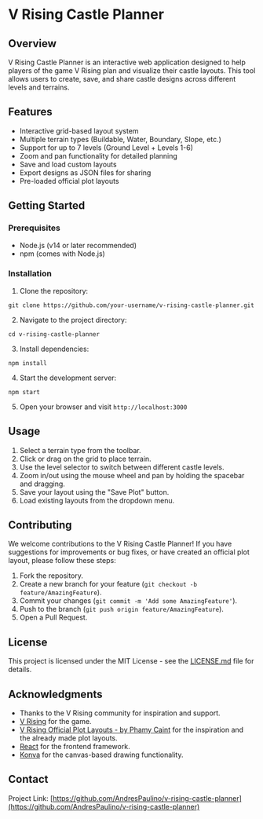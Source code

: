 # V Rising Castle Planner

## Overview

V Rising Castle Planner is an interactive web application designed to help players of the game V Rising plan and visualize their castle layouts. This tool allows users to create, save, and share castle designs across different levels and terrains.

## Features

- Interactive grid-based layout system
- Multiple terrain types (Buildable, Water, Boundary, Slope, etc.)
- Support for up to 7 levels (Ground Level + Levels 1-6)
- Zoom and pan functionality for detailed planning
- Save and load custom layouts
- Export designs as JSON files for sharing
- Pre-loaded official plot layouts

## Getting Started

### Prerequisites

- Node.js (v14 or later recommended)
- npm (comes with Node.js)

### Installation

1. Clone the repository:

```
git clone https://github.com/your-username/v-rising-castle-planner.git
```

2. Navigate to the project directory:

```
cd v-rising-castle-planner
```

3. Install dependencies:

```
npm install
```

4. Start the development server:

```
npm start
```

5. Open your browser and visit `http://localhost:3000`

## Usage

1. Select a terrain type from the toolbar.
2. Click or drag on the grid to place terrain.
3. Use the level selector to switch between different castle levels.
4. Zoom in/out using the mouse wheel and pan by holding the spacebar and dragging.
5. Save your layout using the "Save Plot" button.
6. Load existing layouts from the dropdown menu.

## Contributing

We welcome contributions to the V Rising Castle Planner! If you have suggestions for improvements or bug fixes, or have created an official plot layout, please follow these steps:

1. Fork the repository.
2. Create a new branch for your feature (`git checkout -b feature/AmazingFeature`).
3. Commit your changes (`git commit -m 'Add some AmazingFeature'`).
4. Push to the branch (`git push origin feature/AmazingFeature`).
5. Open a Pull Request.

## License

This project is licensed under the MIT License - see the [LICENSE.md](LICENSE.md) file for details.

## Acknowledgments

- Thanks to the V Rising community for inspiration and support.
- [V Rising](https://store.steampowered.com/app/109600/V_Rising/) for the game.
- [V Rising Official Plot Layouts - by Phamy Caint](https://docs.google.com/spreadsheets/d/1OLBUKdDrF2NbDwPJ5M5kRsKu7_iEVi8CHelbGYg1fFk/edit?gid=921827187#gid=921827187) for the inspiration and the already made plot layouts.
- [React](https://reactjs.org/) for the frontend framework.
- [Konva](https://konvajs.org/) for the canvas-based drawing functionality.

## Contact

Project Link: [https://github.com/AndresPaulino/v-rising-castle-planner](https://github.com/AndresPaulino/v-rising-castle-planner)
